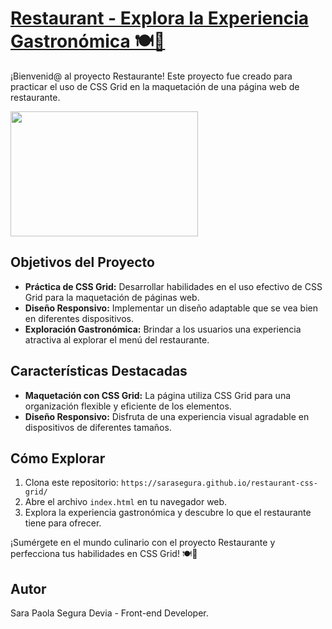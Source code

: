 
# [Restaurant - Explora la Experiencia Gastronómica 🍽️🌟](https://sarasegura.github.io/restaurant-css-grid/)
¡Bienvenid@ al proyecto Restaurante! Este proyecto fue creado para practicar el uso de CSS Grid en la maquetación de una página web de restaurante. 

<img src="https://github.com/sarasegura/restaurant-css-grid/assets/137323950/20b6a923-adad-4b16-b396-db36c93d8f00" width="300" height="200" >

## Objetivos del Proyecto

- **Práctica de CSS Grid:** Desarrollar habilidades en el uso efectivo de CSS Grid para la maquetación de páginas web.
- **Diseño Responsivo:** Implementar un diseño adaptable que se vea bien en diferentes dispositivos.
- **Exploración Gastronómica:** Brindar a los usuarios una experiencia atractiva al explorar el menú del restaurante.

## Características Destacadas

- **Maquetación con CSS Grid:** La página utiliza CSS Grid para una organización flexible y eficiente de los elementos.
- **Diseño Responsivo:** Disfruta de una experiencia visual agradable en dispositivos de diferentes tamaños.

## Cómo Explorar
1. Clona este repositorio: `https://sarasegura.github.io/restaurant-css-grid/`
2. Abre el archivo `index.html` en tu navegador web.
3. Explora la experiencia gastronómica y descubre lo que el restaurante tiene para ofrecer.

¡Sumérgete en el mundo culinario con el proyecto Restaurante y perfecciona tus habilidades en CSS Grid! 🍽️🌟

## Autor

Sara Paola Segura Devia - Front-end Developer.
